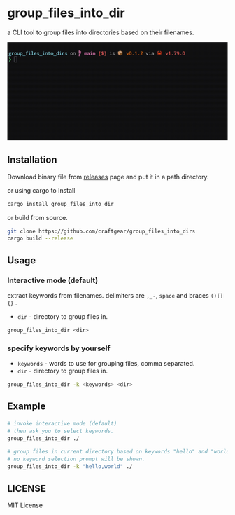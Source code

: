 # group_files_into_dir

a CLI tool to group files into directories based on their filenames.

![group_files_into_dir](./images/group_files_into_dir.gif)

## Installation


Download binary file from [releases](https://github.com/craftgear/group_files_into_dirs/releases) page and put it in a path directory.

or using cargo to Install

```bash
cargo install group_files_into_dir
```

or build from source.

```bash
git clone https://github.com/craftgear/group_files_into_dirs
cargo build --release
```

## Usage

### Interactive mode (default)

extract keywords from filenames.
delimiters are `,_-`, `space` and braces `()[]{}` .

- `dir` - directory to group files in.

```bash
group_files_into_dir <dir>
```

### specify keywords by yourself

- `keywords` - words to use for grouping files, comma separated.
- `dir` - directory to group files in.

```bash
group_files_into_dir -k <keywords> <dir> 
```

## Example

```bash
# invoke interactive mode (default)
# then ask you to select keywords.
group_files_into_dir ./
```

```bash
# group files in current directory based on keywords "hello" and "world"
# no keyword selection prompt will be shown.
group_files_into_dir -k "hello,world" ./
```

## LICENSE
MIT License

